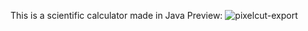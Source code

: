 This is a scientific calculator made in Java
Preview:
![pixelcut-export](https://github.com/user-attachments/assets/88f193fe-7c32-41bf-a70a-7d7d1f97d7b2)
